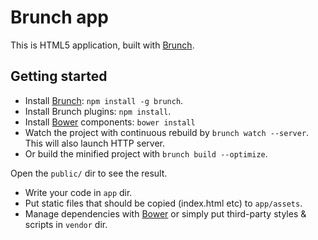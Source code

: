 # Brunch app

This is HTML5 application, built with [Brunch](http://brunch.io).

## Getting started
* Install [Brunch](http://brunch.io): `npm install -g brunch`.
* Install Brunch plugins: `npm install`.
* Install [Bower](http://bower.io) components: `bower install`
* Watch the project with continuous rebuild by
`brunch watch --server`. This will also launch HTTP server.
* Or build the minified project with `brunch build --optimize`.

Open the `public/` dir to see the result.

* Write your code in `app` dir.
* Put static files that should be copied (index.html etc) to `app/assets`.
* Manage dependencies with [Bower](http://bower.io) or simply put
  third-party styles & scripts in `vendor` dir.
